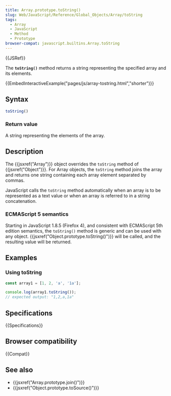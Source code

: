 ```yaml
---
title: Array.prototype.toString()
slug: Web/JavaScript/Reference/Global_Objects/Array/toString
tags:
  - Array
  - JavaScript
  - Method
  - Prototype
browser-compat: javascript.builtins.Array.toString
---
```

{{JSRef}}

The **`toString()`** method returns a string representing the specified array
and its elements.

{{EmbedInteractiveExample("pages/js/array-tostring.html","shorter")}}

## Syntax

```js
toString()
```

### Return value

A string representing the elements of the array.

## Description

The {{jsxref("Array")}} object overrides the `toString` method of
{{jsxref("Object")}}. For Array objects, the `toString` method joins the
array and returns one string containing each array element separated by commas.

JavaScript calls the `toString` method automatically when an array is to be
represented as a text value or when an array is referred to in a string
concatenation.

### ECMAScript 5 semantics

Starting in JavaScript 1.8.5 (Firefox 4), and consistent with ECMAScript 5th
edition semantics, the `toString()` method is generic and can be used with any
object. {{jsxref("Object.prototype.toString()")}} will be called,
and the resulting value will be returned.

## Examples

### Using toString

```js
const array1 = [1, 2, 'a', '1a'];

console.log(array1.toString());
// expected output: "1,2,a,1a"
```

## Specifications

{{Specifications}}

## Browser compatibility

{{Compat}}

## See also

- {{jsxref("Array.prototype.join()")}}
- {{jsxref("Object.prototype.toSource()")}}
